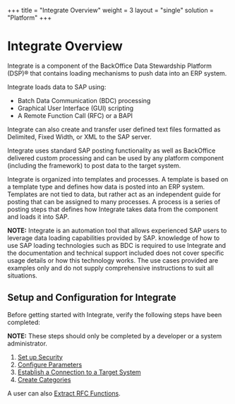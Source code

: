 +++
title = "Integrate Overview"
weight = 3
layout = "single"
solution = "Platform"
+++

# Integrate Overview

Integrate is a component of the BackOffice Data Stewardship Platform
(DSP)® that contains loading mechanisms to push data into an ERP system.

Integrate loads data to SAP using:

  - Batch Data Communication (BDC) processing
  - Graphical User Interface (GUI) scripting
  - A Remote Function Call (RFC) or a BAPI

Integrate can also create and transfer user defined text files formatted
as Delimited, Fixed Width, or XML to the SAP server.

Integrate uses standard SAP posting functionality as well as BackOffice
delivered custom processing and can be used by any platform component
(including the framework) to post data to the target system.

Integrate is organized into templates and processes. A template is based
on a template type and defines how data is posted into an ERP system.
Templates are not tied to data, but rather act as an independent guide
for posting that can be assigned to many processes. A process is a
series of posting steps that defines how Integrate takes data from the
component and loads it into SAP.

**NOTE:** Integrate is an automation tool that allows experienced SAP
users to leverage data loading capabilities provided by SAP. knowledge
of how to use SAP loading technologies such as BDC is required to use
Integrate and the documentation and technical support included does not
cover specific usage details or how this technology works. The use cases
provided are examples only and do not supply comprehensive instructions
to suit all situations.

## Setup and Configuration for Integrate

Before getting started with Integrate, verify the following steps have
been completed:

**NOTE:** These steps should only be completed by a developer or a
system administrator.

1.  [Set up Security](Config/Set_up_Security_for_Integrate)
2.  [Configure Parameters](Config/Configure_ParametersIntegrate)
3.  [Establish a Connection to a Target
    System](../Common/Use_Cases/Establish_a_Connection_to_a_target_system_Overview)
4.  [Create Categories](Config/Create_Categories)

A user can also [Extract RFC
Functions](Config/Extract_RFC_Functions).
